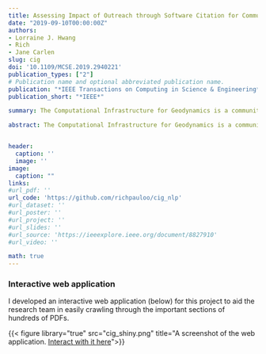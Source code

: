 ```yaml
---
title: Assessing Impact of Outreach through Software Citation for Community Software in Geodynamics
date: "2019-09-10T00:00:00Z"
authors:
- Lorraine J. Hwang
- Rich
- Jane Carlen
slug: cig
doi: '10.1109/MCSE.2019.2940221'
publication_types: ["2"]
# Publication name and optional abbreviated publication name.
publication: "*IEEE Transactions on Computing in Science & Engineering*"
publication_short: "*IEEE*"

summary: The Computational Infrastructure for Geodynamics is a community of software users and user-developers who model physical processes in the Earth and planetary interiors. From 2010-2018, the community of researchers published upward of 638 peer reviewed papers in more than 124 venues. We analyzed this corpus of publications to understand the impact of CIG workshops and tutorials, measured through software citation. We automated article analysis using text extraction and tokenization techniques. Patterns in co-mentioned software suggest that usage for some tools cross-cuts many domains, indicating their broad impact. Network analysis of co-authorship and participation in tutorials and hackathons reveal both are effective methods to grow software communities and the importance of developers in bridging research groups and expanding networks. Networks show that workshops broaden the reach of users beyond the developers while hackathons broaden the developer base creating greater collaboration opportunities for hackathon participants.

abstract: The Computational Infrastructure for Geodynamics is a community of software users and user-developers who model physical processes in the Earth and planetary interiors. From 2010-2018, the community of researchers published upward of 638 peer reviewed papers in more than 124 venues. We analyzed this corpus of publications to understand the impact of CIG workshops and tutorials, measured through software citation. We automated article analysis using text extraction and tokenization techniques. Patterns in co-mentioned software suggest that usage for some tools cross-cuts many domains, indicating their broad impact. Network analysis of co-authorship and participation in tutorials and hackathons reveal both are effective methods to grow software communities and the importance of developers in bridging research groups and expanding networks. Networks show that workshops broaden the reach of users beyond the developers while hackathons broaden the developer base creating greater collaboration opportunities for hackathon participants.


header:
  caption: ''
  image: ''
image:
  caption: ""
links:
#url_pdf: ''
url_code: 'https://github.com/richpauloo/cig_nlp'
#url_dataset: ''
#url_poster: ''
#url_project: ''
#url_slides: ''
#url_source: 'https://ieeexplore.ieee.org/document/8827910'
#url_video: ''

math: true
---
```


### Interactive web application 

I developed an interactive web application (below) for this project to aid the research team in easily crawling through the important sections of hundreds of PDFs. 

{{< figure library="true" src="cig_shiny.png" title="A screenshot of the web application. [Interact with it here](https://richpauloo.shinyapps.io/cig_nlp/)">}}
